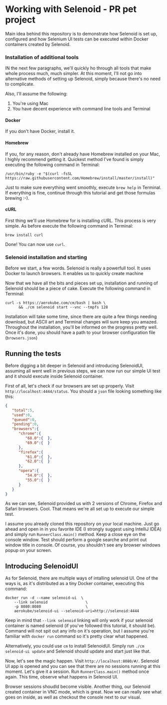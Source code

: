 # Working with Selenoid - PR pet project

Main idea behind this repository is to demonstrate how Selenoid is set up, configured and how Selenium UI tests can be executed within Docker containers created by Selenoid.

### Installation of additional tools
IN the next few paragraphs, we'll quickly ho through all tools that make whole process much, much simpler. At this moment, I'll not go into alternative methods of setting up Selenoid, simply because there's no need to complicate.

Also, I'll assume the following:
1. You're using Mac
2. You have decent experience with command line tools and Terminal

#### Docker
If you don't have Docker, install it.

#### Homebrew
If you, for any reason, don't already have Homebrew installed on your Mac, I highly recommend getting it. Quickest method I've found is simply executing the following command in Terminal:
```
/usr/bin/ruby -e "$(curl -fsSL https://raw.githubusercontent.com/Homebrew/install/master/install)"
```
Just to make sure everything went smoothly, execute ``` brew help ``` in Terminal. If everything is fine, continue through this tutorial and get those formulas brewing :-).

#### cURL
First thing we'll use Homebrew for is installing cURL. This process is very simple. As before execute the following command in Terminal:
``` 
brew install curl 
```
Done! You can now use ```curl```.

### Selenoid installation and starting

Before we start, a few words. Selenoid is really a powerfull tool. It uses Docker to launch browsers. It enables us to quickly create machine 

Now that we have all the bits and pieces set up, installation and running of Selenoid should be a piece of cake. Execute the following command in Terminal:
```
curl -s https://aerokube.com/cm/bash | bash \
      && ./cm selenoid start --vnc --tmpfs 128
```
Installation will take some time, since there are quite a few things needing download, but ASCII art and Terminal changes will sure keep you amazed.
Throughout the installation, you'll be informed on the progress pretty well. Once it's done, you should have a path to your browser configuration file (```browsers.json```)

## Running the tests
Before digging a bit deeper in Selenoid and introducing SelenoidUI, assuming all went well in previous steps, we can now run our simple UI test and it should execute inside Selenoid container.

First of all, let's check if our browsers are set up properly. Visit ```http://localhost:4444/status```. You should a ```json``` file looking something like this:
```json
{  
   "total":5,
   "used":0,
   "queued":0,
   "pending":0,
   "browsers":{  
      "chrome":{  
         "68.0":{  },
         "69.0":{  }
      },
      "firefox":{  
         "61.0":{  },
         "62.0":{  }
      },
      "opera":{  
         "54.0":{  },
         "55.0":{  }
      }
   }
}
```
As we can see, Selenoid provided us with 2 versions of Chrome, Firefox and Safari browsers. Cool. That means we're all set up to execute our simple test.

I assume you already cloned this repository on your local machine. Just go ahead and open in in you favorite IDE (I strongly suggest using IntelliJ IDEA) and simply run ```RunnerClass.main()``` method. Keep a close eye on the console window.
Test should perform a google searche and print out window title in console. Of course, you shouldn't see any browser windows popup on your screen.

## Introducing SelenoidUI
As for Selenoid, there are multiple ways of intalling selenoid UI. One of the ways is, as it's distributed as a tiny Docker container, executing this command:
```
docker run -d --name selenoid-ui  \
    --link selenoid                 \
    -p 8080:8080                    \
    aerokube/selenoid-ui --selenoid-uri=http://selenoid:4444
```
Keep in mind that ```--link selenoid``` linking will only work if your selenoid container is named selenoid (if you've followed this tutorial, it should be). Command will not spit out any info on it's operation, but I assume you're familiar with ```docker run``` command so it's pretty clear what happened.

Alternatively, you could use ```cm``` to install SelenoidUI. Simply run ```./cm selenoid-ui update``` and Selenoid should update and start just like that.

Now, let's see the magic happen. Visit ```http://localhost:8080/#/```. Selenoid UI app is opened and you can see that there are no sessions running at this moment. Let's give it a session. Run ```RunnerClass.main()``` method once again. This time, observe what happens in Selenoid UI.

Browser sessions shoudld become visible. Another thing, our Selenoid created container in VNC mode, which is great. Now we can really see what goes on inside, as well as checkout the console next to our visual.


